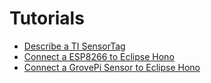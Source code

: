 # Tutorials

 - [Describe a TI SensorTag](tisensor.md)
 - [Connect a ESP8266 to Eclipse Hono](arduino.md)
 - [Connect a GrovePi Sensor to Eclipse Hono](grovepi.md)
